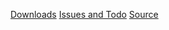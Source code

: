 [Downloads](http://code.google.com/p/yoiang/downloads/list?q=label:Planets3D)
[Issues and Todo](http://code.google.com/p/yoiang/issues/list?q=label:Planets3D)
[Source](http://code.google.com/p/yoiang/source/browse)
